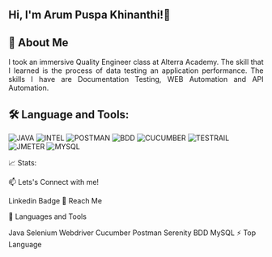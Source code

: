 
## Hi, I'm Arum Puspa Khinanthi!👋

## 👀 About Me
<p align="justify">I took an immersive Quality Engineer class at Alterra Academy. The skill that I learned is the process of data testing an application performance. The skills I have are Documentation Testing, WEB Automation and API Automation.</p>

## 🛠️ Language and Tools:
![JAVA](https://github.com/ArumPuspa19/ArumPuspaKhinanthi/assets/124779557/8ea57519-9677-497c-ba17-dd4c26794512)
![INTEL](https://github.com/ArumPuspa19/ArumPuspaKhinanthi/assets/124779557/82cd9c41-6006-4d84-bb58-4b51960b335f)
![POSTMAN](https://github.com/ArumPuspa19/ArumPuspaKhinanthi/assets/124779557/b126b80a-9ed0-4b33-afaa-f093b953d7ef)
![BDD](https://github.com/ArumPuspa19/ArumPuspaKhinanthi/assets/124779557/51a3a2f9-fc65-41ef-b279-5816d8ed995f)
![CUCUMBER](https://github.com/ArumPuspa19/ArumPuspaKhinanthi/assets/124779557/31f2cd10-95b7-4dd9-9cb8-cfefed6a6af7)
![TESTRAIL](https://github.com/ArumPuspa19/ArumPuspaKhinanthi/assets/124779557/44c511b2-7579-4abe-ae11-dce96cf27105)
![JMETER](https://github.com/ArumPuspa19/ArumPuspaKhinanthi/assets/124779557/2f136e64-e73e-47b1-a262-1897ba702b68)
![MYSQL](https://github.com/ArumPuspa19/ArumPuspaKhinanthi/assets/124779557/87daca3b-22d5-4f28-b3f7-0cc8c9dce6dc)

📈 Stats:

📫 Lets's Connect with me!

Linkedin Badge
🤝 Reach Me

🧰 Languages and Tools

Java Selenium Webdriver Cucumber Postman Serenity BDD MySQL
⚡ Top Language
